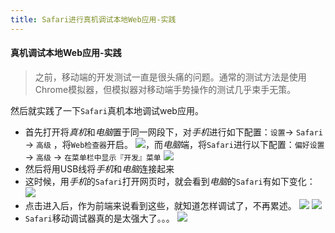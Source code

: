 ```yaml
---
title: Safari进行真机调试本地Web应用-实践
---
```

#### 真机调试本地Web应用-实践
> 之前，移动端的开发测试一直是很头痛的问题。通常的测试方法是使用Chrome模拟器，但模拟器对移动端手势操作的测试几乎束手无策。

然后就实践了一下`Safari`真机本地调试web应用。


* 首先打开将*真机*和*电脑*置于同一网段下，对*手机*进行如下配置：`设置`-> `Safari` -> `高级` ，将`Web检查器`开启。
![](http://7xi72v.com1.z0.glb.clouddn.com/16-5-7/59450549.jpg)，而*电脑*端，将`Safari`进行以下配置：`偏好设置` -> `高级` -> `在菜单栏中显示『开发』菜单`
![](http://7xi72v.com1.z0.glb.clouddn.com/16-5-7/39241933.jpg)
* 然后将用USB线将*手机*和*电脑*连接起来
* 这时候，用*手机*的`Safari`打开网页时，就会看到*电脑*的`Safari`有如下变化：
![](http://7xi72v.com1.z0.glb.clouddn.com/16-5-7/69280545.jpg)
* 点击进入后，作为前端来说看到这些，就知道怎样调试了，不再累述。
![](http://7xi72v.com1.z0.glb.clouddn.com/16-5-7/71196810.jpg)
![](http://7xi72v.com1.z0.glb.clouddn.com/16-5-7/85549723.jpg)
* `Safari`移动调试器真的是太强大了。。。
![](http://7xi72v.com1.z0.glb.clouddn.com/16-5-7/86931823.jpg)

